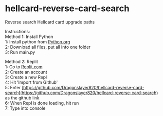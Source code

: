 # hellcard-reverse-card-search
Reverse search Hellcard card upgrade paths

Instructions:  
Method 1: Install Python  
1: Install python from [Python.org](https://www.python.org)  
2: Download all files, put all into one folder  
3: Run main.py  

Method 2: Replit  
1: Go to [Replit.com](https://replit.com/~)  
2: Create an account  
3: Create a new Repl  
4: Hit 'Import from Github'  
5: Enter [https://github.com/Dragonslayer820/hellcard-reverse-card-search](https://github.com/Dragonslayer820/hellcard-reverse-card-search) as the github link  
6: When Repl is done loading, hit run  
7: Type into console  
